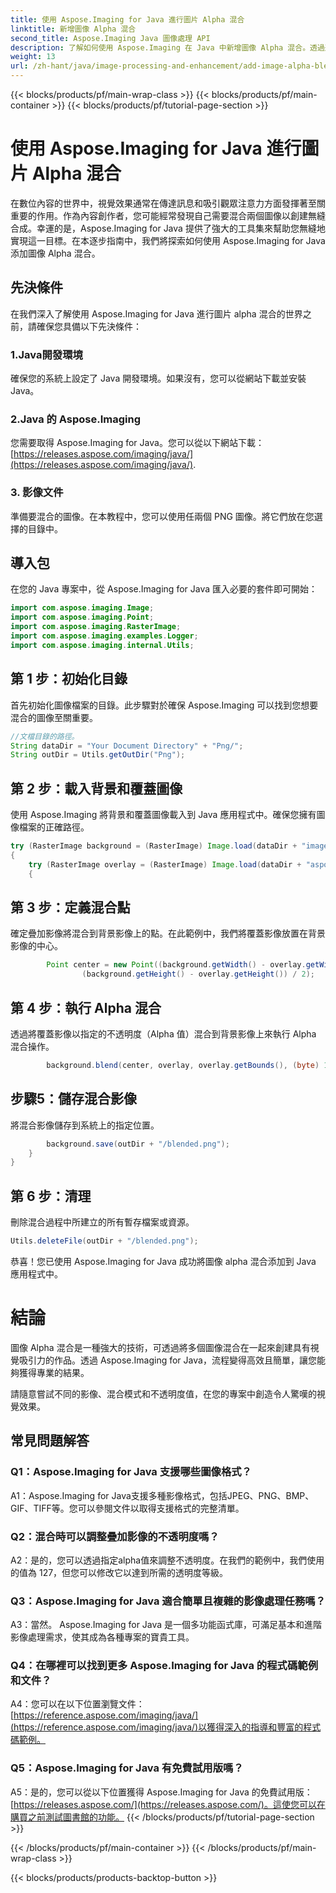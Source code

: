 ```yaml
---
title: 使用 Aspose.Imaging for Java 進行圖片 Alpha 混合
linktitle: 新增圖像 Alpha 混合
second_title: Aspose.Imaging Java 圖像處理 API
description: 了解如何使用 Aspose.Imaging 在 Java 中新增圖像 Alpha 混合。透過逐步指導創造令人驚嘆的視覺效果。
weight: 13
url: /zh-hant/java/image-processing-and-enhancement/add-image-alpha-blending/
---
```


{{< blocks/products/pf/main-wrap-class >}}
{{< blocks/products/pf/main-container >}}
{{< blocks/products/pf/tutorial-page-section >}}

# 使用 Aspose.Imaging for Java 進行圖片 Alpha 混合

在數位內容的世界中，視覺效果通常在傳達訊息和吸引觀眾注意力方面發揮著至關重要的作用。作為內容創作者，您可能經常發現自己需要混合兩個圖像以創建無縫合成。幸運的是，Aspose.Imaging for Java 提供了強大的工具集來幫助您無縫地實現這一目標。在本逐步指南中，我們將探索如何使用 Aspose.Imaging for Java 添加圖像 Alpha 混合。

## 先決條件

在我們深入了解使用 Aspose.Imaging for Java 進行圖片 alpha 混合的世界之前，請確保您具備以下先決條件：

### 1.Java開發環境
確保您的系統上設定了 Java 開發環境。如果沒有，您可以從網站下載並安裝 Java。

### 2.Java 的 Aspose.Imaging
您需要取得 Aspose.Imaging for Java。您可以從以下網站下載：[https://releases.aspose.com/imaging/java/](https://releases.aspose.com/imaging/java/).

### 3. 影像文件
準備要混合的圖像。在本教程中，您可以使用任兩個 PNG 圖像。將它們放在您選擇的目錄中。

## 導入包

在您的 Java 專案中，從 Aspose.Imaging for Java 匯入必要的套件即可開始：

```java
import com.aspose.imaging.Image;
import com.aspose.imaging.Point;
import com.aspose.imaging.RasterImage;
import com.aspose.imaging.examples.Logger;
import com.aspose.imaging.internal.Utils;
```

## 第 1 步：初始化目錄

首先初始化圖像檔案的目錄。此步驟對於確保 Aspose.Imaging 可以找到您想要混合的圖像至關重要。

```java
//文檔目錄的路徑。
String dataDir = "Your Document Directory" + "Png/";
String outDir = Utils.getOutDir("Png");
```

## 第 2 步：載入背景和覆蓋圖像

使用 Aspose.Imaging 將背景和覆蓋圖像載入到 Java 應用程式中。確保您擁有圖像檔案的正確路徑。

```java
try (RasterImage background = (RasterImage) Image.load(dataDir + "image0.png"))
{
    try (RasterImage overlay = (RasterImage) Image.load(dataDir + "aspose_logo.png"))
    {
```

## 第 3 步：定義混合點

確定疊加影像將混合到背景影像上的點。在此範例中，我們將覆蓋影像放置在背景影像的中心。

```java
        Point center = new Point((background.getWidth() - overlay.getWidth()) / 2,
                (background.getHeight() - overlay.getHeight()) / 2);
```

## 第 4 步：執行 Alpha 混合

透過將覆蓋影像以指定的不透明度（Alpha 值）混合到背景影像上來執行 Alpha 混合操作。

```java
        background.blend(center, overlay, overlay.getBounds(), (byte) 127);
```

## 步驟5：儲存混合影像

將混合影像儲存到系統上的指定位置。

```java
        background.save(outDir + "/blended.png");
    }
}
```

## 第 6 步：清理

刪除混合過程中所建立的所有暫存檔案或資源。

```java
Utils.deleteFile(outDir + "/blended.png");
```

恭喜！您已使用 Aspose.Imaging for Java 成功將圖像 alpha 混合添加到 Java 應用程式中。

# 結論

圖像 Alpha 混合是一種強大的技術，可透過將多個圖像混合在一起來創建具有視覺吸引力的作品。透過 Aspose.Imaging for Java，流程變得高效且簡單，讓您能夠獲得專業的結果。

請隨意嘗試不同的影像、混合模式和不透明度值，在您的專案中創造令人驚嘆的視覺效果。

## 常見問題解答

### Q1：Aspose.Imaging for Java 支援哪些圖像格式？

A1：Aspose.Imaging for Java支援多種影像格式，包括JPEG、PNG、BMP、GIF、TIFF等。您可以參閱文件以取得支援格式的完整清單。

### Q2：混合時可以調整疊加影像的不透明度嗎？

A2：是的，您可以透過指定alpha值來調整不透明度。在我們的範例中，我們使用的值為 127，但您可以修改它以達到所需的透明度等級。

### Q3：Aspose.Imaging for Java 適合簡單且複雜的影像處理任務嗎？

A3：當然。 Aspose.Imaging for Java 是一個多功能函式庫，可滿足基本和進階影像處理需求，使其成為各種專案的寶貴工具。

### Q4：在哪裡可以找到更多 Aspose.Imaging for Java 的程式碼範例和文件？

 A4：您可以在以下位置瀏覽文件：[https://reference.aspose.com/imaging/java/](https://reference.aspose.com/imaging/java/)以獲得深入的指導和豐富的程式碼範例。

### Q5：Aspose.Imaging for Java 有免費試用版嗎？

 A5：是的，您可以從以下位置獲得 Aspose.Imaging for Java 的免費試用版：[https://releases.aspose.com/](https://releases.aspose.com/)。這使您可以在購買之前測試圖書館的功能。
{{< /blocks/products/pf/tutorial-page-section >}}

{{< /blocks/products/pf/main-container >}}
{{< /blocks/products/pf/main-wrap-class >}}

{{< blocks/products/products-backtop-button >}}
